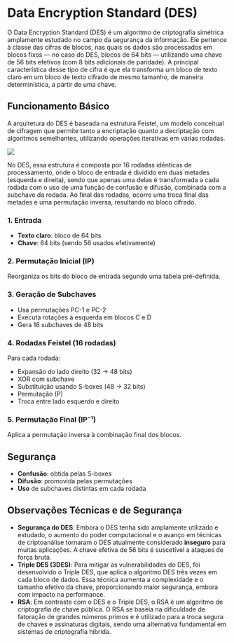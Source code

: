 # Data Encryption Standard (DES)

O Data Encryption Standard (DES) é um algoritmo de criptografia simétrica amplamente estudado no campo da segurança da informação. Ele pertence à classe das cifras de blocos, nas quais os dados são processados em blocos fixos — no caso do DES, blocos de 64 bits — utilizando uma chave de 56 bits efetivos (com 8 bits adicionais de paridade). A principal característica desse tipo de cifra é que ela transforma um bloco de texto claro em um bloco de texto cifrado de mesmo tamanho, de maneira determinística, a partir de uma chave.

## Funcionamento Básico

A arquitetura do DES é baseada na estrutura Feistel, um modelo conceitual de cifragem que permite tanto a encriptação quanto a decriptação com algoritmos semelhantes, utilizando operações iterativas em várias rodadas.

<img src="https://marioseguridad.wordpress.com/wp-content/uploads/2012/09/algoritmo-des2.png">

No DES, essa estrutura é composta por 16 rodadas idênticas de processamento, onde o bloco de entrada é dividido em duas metades (esquerda e direita), sendo que apenas uma delas é transformada a cada rodada com o uso de uma função de confusão e difusão, combinada com a subchave da rodada. Ao final das rodadas, ocorre uma troca final das metades e uma permutação inversa, resultando no bloco cifrado.

### 1. Entrada

- **Texto claro**: bloco de 64 bits
- **Chave**: 64 bits (sendo 56 usados efetivamente)

### 2. Permutação Inicial (IP)

Reorganiza os bits do bloco de entrada segundo uma tabela pré-definida.

### 3. Geração de Subchaves

- Usa permutações PC-1 e PC-2
- Executa rotações à esquerda em blocos C e D
- Gera 16 subchaves de 48 bits

### 4. Rodadas Feistel (16 rodadas)

Para cada rodada:

- Expansão do lado direito (32 → 48 bits)
- XOR com subchave
- Substituição usando S-boxes (48 → 32 bits)
- Permutação (P)
- Troca entre lado esquerdo e direito

### 5. Permutação Final (IP⁻¹)

Aplica a permutação inversa à combinação final dos blocos.

## Segurança

- **Confusão**: obtida pelas S-boxes
- **Difusão**: promovida pelas permutações
- **Uso** de subchaves distintas em cada rodada

## Observações Técnicas e de Segurança

- **Segurança do DES**: Embora o DES tenha sido amplamente utilizado e estudado, o aumento do poder computacional e o avanço em técnicas de criptoanálise tornaram o DES atualmente considerado **inseguro** para muitas aplicações. A chave efetiva de 56 bits é suscetível a ataques de força bruta.
- **Triple DES (3DES)**: Para mitigar as vulnerabilidades do DES, foi desenvolvido o Triple DES, que aplica o algoritmo DES três vezes em cada bloco de dados. Essa técnica aumenta a complexidade e o tamanho efetivo da chave, proporcionando maior segurança, embora com impacto na performance.
- **RSA**: Em contraste com o DES e o Triple DES, o RSA é um algoritmo de criptografia de chave pública. O RSA se baseia na dificuldade de fatoração de grandes números primos e é utilizado para a troca segura de chaves e assinaturas digitais, sendo uma alternativa fundamental em sistemas de criptografia híbrida.
